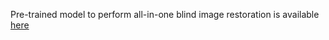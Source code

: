 Pre-trained model to perform all-in-one blind image restoration is available [here](https://github.com/va1shn9v/PromptIR/releases/download/v1.0/model.ckpt)

